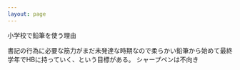 ```yaml
---
layout: page
---
```


小学校で鉛筆を使う理由

書記の行為に必要な筋力がまだ未発達な時期なので柔らかい鉛筆から始めて最終学年でHBに持っていく、という目標がある。
シャープペンは不向き
